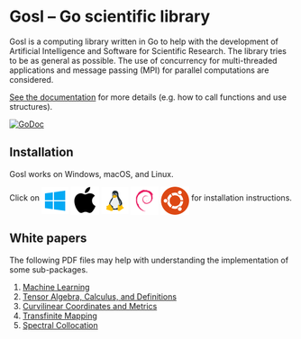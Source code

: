 # Gosl &ndash; Go scientific library

Gosl is a computing library written in Go to help with the development of Artificial Intelligence
and Software for Scientific Research. The library tries to be as general as possible. The use of
concurrency for multi-threaded applications and message passing (MPI) for parallel computations are
considered.

[See the documentation](https://godoc.org/github.com/cpmech/gosl) for more details (e.g. how to call
functions and use structures).

[![GoDoc](https://godoc.org/github.com/cpmech/gosl?status.svg)](https://godoc.org/github.com/cpmech/gosl)



## Installation

Gosl works on Windows, macOS, and Linux.

<div id="container">
<p>
Click on
<a href="https://github.com/cpmech/gosl/blob/master/doc/InstallationOnWindows.md"><img src="icon-windows.png" alt="Installation on Windows" align="middle"></a>
<a href="https://github.com/cpmech/gosl/blob/master/doc/InstallationOnMacOS.md"><img src="icon-macos.png" alt="Installation on macOS" align="middle"></a>
<a href="https://github.com/cpmech/gosl/blob/master/doc/InstallationOnUbuntu.md"><img src="icon-linux.png" alt="Installation on Linux/Debian/Ubuntu" align="middle"></a>
<a href="https://github.com/cpmech/gosl/blob/master/doc/InstallationOnUbuntu.md"><img src="icon-debian.png" alt-"Installation on Linux/Debian/Ubuntu" align="middle"></a>
<a href="https://github.com/cpmech/gosl/blob/master/doc/InstallationOnUbuntu.md"><img src="icon-ubuntu.png" alt-"Installation on Linux/Debian/Ubuntu" align="middle"></a>
for installation instructions.
</p>
</div>



## White papers

The following PDF files may help with understanding the implementation of some sub-packages.

1. [Machine Learning](https://github.com/cpmech/gosl/blob/master/doc/machlearn.pdf)
4. [Tensor Algebra, Calculus, and Definitions](https://github.com/cpmech/gosl/blob/master/doc/definitions.pdf)
2. [Curvilinear Coordinates and Metrics](https://github.com/cpmech/gosl/blob/master/doc/metrics.pdf)
3. [Transfinite Mapping](https://github.com/cpmech/gosl/blob/master/doc/transfinite.pdf)
5. [Spectral Collocation](https://github.com/cpmech/gosl/blob/master/doc/spectral.pdf)
